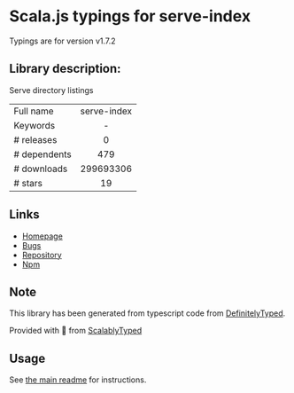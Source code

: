 
# Scala.js typings for serve-index

Typings are for version v1.7.2

## Library description:
Serve directory listings

|                    |                 |
| ------------------ | :-------------: |
| Full name          | serve-index |
| Keywords           | - |
| # releases         | 0 |
| # dependents       | 479 |
| # downloads        | 299693306 |
| # stars            | 19 |

## Links
- [Homepage](https://github.com/expressjs/serve-index#readme)
- [Bugs](https://github.com/expressjs/serve-index/issues)
- [Repository](https://github.com/expressjs/serve-index)
- [Npm](https://www.npmjs.com/package/serve-index)
    


## Note
This library has been generated from typescript code from [DefinitelyTyped](https://definitelytyped.org).

Provided with :purple_heart: from [ScalablyTyped](https://github.com/oyvindberg/ScalablyTyped)

## Usage
See [the main readme](../../readme.md) for instructions.


